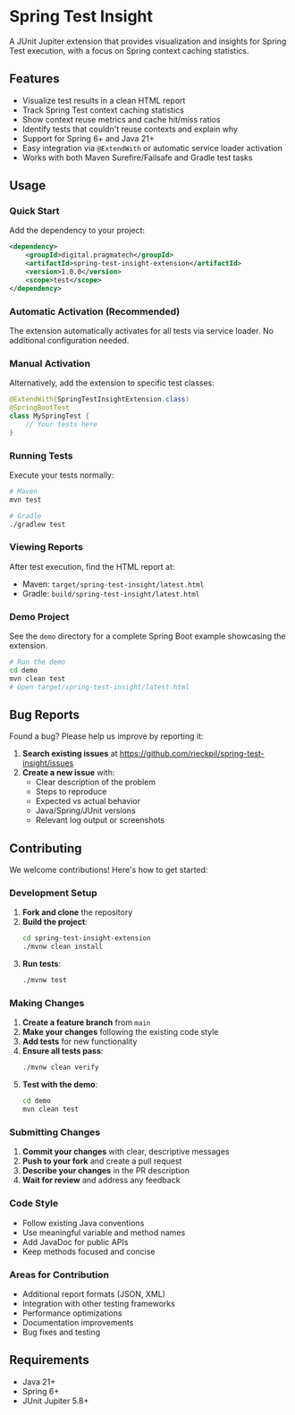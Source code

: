 # Spring Test Insight

A JUnit Jupiter extension that provides visualization and insights for Spring Test execution, with a focus on Spring context caching statistics.

## Features

- Visualize test results in a clean HTML report
- Track Spring Test context caching statistics
- Show context reuse metrics and cache hit/miss ratios
- Identify tests that couldn't reuse contexts and explain why
- Support for Spring 6+ and Java 21+
- Easy integration via `@ExtendWith` or automatic service loader activation
- Works with both Maven Surefire/Failsafe and Gradle test tasks

## Usage

### Quick Start

Add the dependency to your project:

```xml
<dependency>
    <groupId>digital.pragmatech</groupId>
    <artifactId>spring-test-insight-extension</artifactId>
    <version>1.0.0</version>
    <scope>test</scope>
</dependency>
```

### Automatic Activation (Recommended)

The extension automatically activates for all tests via service loader. No additional configuration needed.

### Manual Activation

Alternatively, add the extension to specific test classes:

```java
@ExtendWith(SpringTestInsightExtension.class)
@SpringBootTest
class MySpringTest {
    // Your tests here
}
```

### Running Tests

Execute your tests normally:

```bash
# Maven
mvn test

# Gradle
./gradlew test
```

### Viewing Reports

After test execution, find the HTML report at:
- Maven: `target/spring-test-insight/latest.html`
- Gradle: `build/spring-test-insight/latest.html`

### Demo Project

See the `demo` directory for a complete Spring Boot example showcasing the extension.

```bash
# Run the demo
cd demo
mvn clean test
# Open target/spring-test-insight/latest.html
```

## Bug Reports

Found a bug? Please help us improve by reporting it:

1. **Search existing issues** at https://github.com/rieckpil/spring-test-insight/issues
2. **Create a new issue** with:
   - Clear description of the problem
   - Steps to reproduce
   - Expected vs actual behavior
   - Java/Spring/JUnit versions
   - Relevant log output or screenshots

## Contributing

We welcome contributions! Here's how to get started:

### Development Setup

1. **Fork and clone** the repository
2. **Build the project**:
   ```bash
   cd spring-test-insight-extension
   ./mvnw clean install
   ```
3. **Run tests**:
   ```bash
   ./mvnw test
   ```

### Making Changes

1. **Create a feature branch** from `main`
2. **Make your changes** following the existing code style
3. **Add tests** for new functionality
4. **Ensure all tests pass**:
   ```bash
   ./mvnw clean verify
   ```
5. **Test with the demo**:
   ```bash
   cd demo
   mvn clean test
   ```

### Submitting Changes

1. **Commit your changes** with clear, descriptive messages
2. **Push to your fork** and create a pull request
3. **Describe your changes** in the PR description
4. **Wait for review** and address any feedback

### Code Style

- Follow existing Java conventions
- Use meaningful variable and method names
- Add JavaDoc for public APIs
- Keep methods focused and concise

### Areas for Contribution

- Additional report formats (JSON, XML)
- Integration with other testing frameworks
- Performance optimizations
- Documentation improvements
- Bug fixes and testing

## Requirements

- Java 21+
- Spring 6+
- JUnit Jupiter 5.8+
